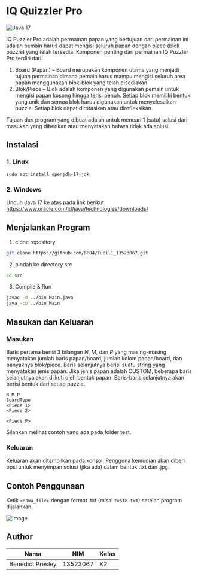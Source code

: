# IQ Quizzler Pro
![Java 17](https://img.shields.io/badge/Java-17-blue?logo=java&logoColor=white)

IQ Puzzler Pro adalah permainan papan yang bertujuan dari permainan ini adalah pemain harus dapat mengisi seluruh papan dengan piece (blok puzzle) yang telah tersedia. Komponen penting dari permainan IQ Puzzler Pro terdiri dari:
1. Board (Papan) – Board merupakan komponen utama yang menjadi tujuan permainan dimana pemain harus mampu mengisi seluruh area papan menggunakan blok-blok yang telah disediakan. 
2. Blok/Piece – Blok adalah komponen yang digunakan pemain untuk mengisi papan kosong hingga terisi penuh. Setiap blok memiliki bentuk yang unik dan semua blok harus digunakan untuk menyelesaikan puzzle. Setiap blok dapat dirotasikan atau direfleksikan.

Tujuan dari program yang dibuat adalah untuk mencari 1 (satu) solusi dari masukan 
yang diberikan atau menyatakan bahwa tidak ada solusi.

## Instalasi
### 1. Linux
```
sudo apt install openjdk-17-jdk
```
### 2. Windows
Unduh Java 17 ke atas pada link berikut. https://www.oracle.com/id/java/technologies/downloads/

## Menjalankan Program

1. clone repository
```bash
git clone https://github.com/BP04/Tucil1_13523067.git
```

2. pindah ke directory src
```bash
cd src
```

3. Compile & Run
```bash
javac -d ../bin Main.java
java -cp ../bin Main
```

## Masukan dan Keluaran

### Masukan

Baris pertama berisi $3$ bilangan $N$, $M$, dan $P$ yang masing-masing menyatakan jumlah baris papan/board, jumlah kolom papan/board, dan banyaknya blok/piece. Baris selanjutnya berisi suatu string yang menyatakan jenis papan. Jika jenis papan adalah CUSTOM, beberapa baris selanjutnya akan diikuti oleh bentuk papan.
Baris-baris selanjutnya akan berisi bentuk dari setiap puzzle.

```
N M P
BoardType
<Piece 1>
<Piece 2>
...
<Piece P>
```
Silahkan melihat contoh yang ada pada folder test.

### Keluaran

Keluaran akan ditampilkan pada konsol. Pengguna kemudian akan diberi opsi untuk menyimpan solusi (jika ada) dalam bentuk .txt dan .jpg.

## Contoh Penggunaan
Ketik `<nama_file>` dengan format .txt (misal `test8.txt`) setelah program dijalankan.

![image](https://github.com/user-attachments/assets/f170ff01-2ed3-4391-a2da-16abaa5e2555)

## Author
| Nama | NIM | Kelas |
|------|---|---|
| Benedict Presley | 13523067 | K2 |  
